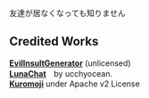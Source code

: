 友達が居なくなっても知りません

## Credited Works
**[EvilInsultGenerator](https://github.com/EvilInsultGenerator)** (unlicensed)<br>
**[LunaChat](https://github.com/ucchyocean/LunaChat)**　by ucchyocean.<br>
**[Kuromoji](https://www.atilika.com/ja/kuromoji/)** under Apache v2 License